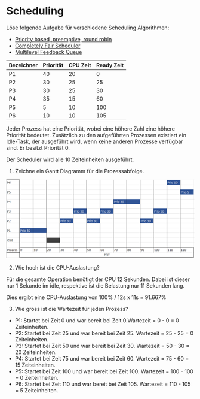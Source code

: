 # Scheduling


Löse folgende Aufgabe für verschiedene Scheduling Algorithmen:

- [Priority based, preemptive, round robin](https://en.wikipedia.org/wiki/Fixed-priority_pre-emptive_scheduling)
- [Completely Fair Scheduler](https://en.wikipedia.org/wiki/Completely_Fair_Scheduler)
- [Multilevel Feedback Queue](https://de.wikipedia.org/wiki/Multilevel_Feedback_Queue)

| Bezeichner | Priorität | CPU Zeit | Ready Zeit |
|------------|-----------|----------|------------|
| P1         | 40        | 20       | 0          |
| P2         | 30        | 25       | 25         |
| P3         | 30        | 25       | 30         |
| P4         | 35        | 15       | 60         |
| P5         | 5         | 10       | 100        |
| P6         | 10        | 10       | 105        |

Jeder Prozess hat eine Priorität, wobei eine höhere Zahl eine höhere Priorität bedeutet.
Zusätzlich zu den aufgeführten Prozessen existiert ein Idle-Task, der ausgeführt wird, wenn keine anderen Prozesse
verfügbar sind.
Er besitzt Priorität 0.

Der Scheduler wird alle 10 Zeiteinheiten ausgeführt.

1. Zeichne ein Gantt Diagramm für die Prozessabfolge.

![Bild](Gantt2.png)

2. Wie hoch ist die CPU-Auslastung?

Für die gesamte Operation benötigt der CPU 12 Sekunden. Dabei ist dieser nur 1 Sekunde im idle, respektive ist die Belastung nur 11 Sekunden lang.

Dies ergibt eine CPU-Auslastung von 100% / 12s x 11s = 91.667%
   
3. Wie gross ist die Wartezeit für jeden Prozess?
   
- P1: Startet bei Zeit 0 und war bereit bei Zeit 0.Wartezeit = 0 - 0 = 0 Zeiteinheiten.
- P2: Startet bei Zeit 25 und war bereit bei Zeit 25. Wartezeit = 25 - 25 = 0 Zeiteinheiten.
- P3: Startet bei Zeit 50 und war bereit bei Zeit 30. Wartezeit = 50 - 30 = 20 Zeiteinheiten.
- P4: Startet bei Zeit 75 und war bereit bei Zeit 60. Wartezeit = 75 - 60 = 15 Zeiteinheiten.
- P5: Startet bei Zeit 100 und war bereit bei Zeit 100. Wartezeit = 100 - 100 = 0 Zeiteinheiten.
- P6: Startet bei Zeit 110 und war bereit bei Zeit 105. Wartezeit = 110 - 105 = 5 Zeiteinheiten.
